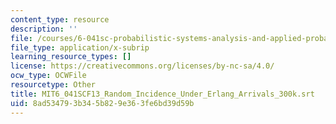 ```yaml
---
content_type: resource
description: ''
file: /courses/6-041sc-probabilistic-systems-analysis-and-applied-probability-fall-2013/8ad534793b345b829e363fe6bd39d59b_MIT6_041SCF13_Random_Incidence_Under_Erlang_Arrivals_300k.vtt
file_type: application/x-subrip
learning_resource_types: []
license: https://creativecommons.org/licenses/by-nc-sa/4.0/
ocw_type: OCWFile
resourcetype: Other
title: MIT6_041SCF13_Random_Incidence_Under_Erlang_Arrivals_300k.srt
uid: 8ad53479-3b34-5b82-9e36-3fe6bd39d59b
---
```

